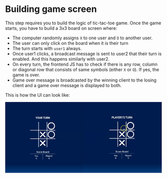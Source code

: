 # Building game screen

This step requires you to build the logic of tic-tac-toe game. Once the game starts, you have to build a 3x3 board on screen where:

-   The computer randomly assigns `X` to one user and `O` to another user.
-   The user can only click on the board when it is their turn
-   The turn starts with `user1` always.
-   Once user1 clicks, a broadcast message is sent to user2 that their turn is enabled. And this happens similarly with user2.
-   On every turn, the frontend JS has to check if there is any row, column or diagonal row that consists of same symbols (either `X` or `O`). If yes, the game is over.
-   Game over message is broadcasted by the winning client to the losing client and a game over message is displayed to both.

This is how the UI can look like:

![](https://raw.githubusercontent.com/codedamn-projects/Tic-Tac-Toe-Multiplayer/master/designs/cover-image.png)
